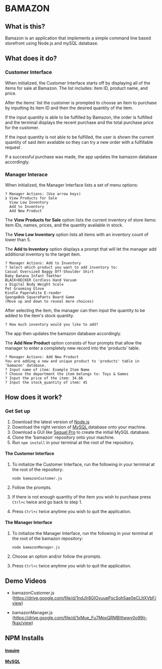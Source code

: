 # BAMAZON
## What is this?

Bamazon is an application that implements a simple command line based storefront using Node.js and mySQL  database.
## What does it do?
### Customer Interface

When initialized, the Customer Interface starts off by displaying all of the items for sale at Bamazon. The list includes: item ID, product name, and price.

After the items' list the customer is prompted to choose an item to purchase by inputting its item ID and then the desired quantity of the item. 

If the input quantity is able to be fulfilled by Bamazon, the order is fulfilled and the terminal displays the recent purchase and the total purchase price for the customer. 

If the input quantity is not able to be fulfilled, the user is shown the current quantity of said item available so they can try a new order with a fulfillable request .

If a successful purchase was made, the app updates the bamazon database accordingly. 

### Manager Interace
When initialized, the Manager Interface lists a set of menu options:

	? Manager Actions: (Use arrow keys)
	❯ View Products for Sale 
	  View Low Inventory 
	  Add to Inventory 
	  Add New Product
	  
The **View Products for Sale** option lists the current inventory of store items: item IDs, names, prices, and the quantity available in stock. 

The **View Low Inventory** option lists all items with an inventory count of lower than 5.

The **Add to Inventory** option displays a prompt that will let the manager add additional inventory to the target item.

	? Manager Actions: Add to Inventory
	? Select which product you want to add inventory to:
	Casual Oversized Baggy Off-Shoulder Shirt
	Baby Banana Infant Teether
	BLACK+DECKER Cordless Hand Vacuum
	❯ Digital Body Weight Scale
	Pet Grooming Glove
	Kindle Paperwhite E-reader
	SpongeBob SquarePants Board Game
	(Move up and down to reveal more choices)
After selecting the item, the manager can then input the quantity to be added to the item's stock quantity.


	? How much inventory would you like to add?

 The app then updates the bamazon database accordingly. 

The **Add New Product** option consists of four prompts that allow the manager to enter a completely new record into the 'products' table. 


	? Manager Actions: Add New Product 
	You are adding a new and unique product to 'products' table in 'bamazon' database. 
	? Input name of item: Example Item Name 
	? Choose the department the item belongs to: Toys & Games 
	? Input the price of the item: 34.66
	? Input the stock_quantity of item: 45

## How does it work?
### Get Set up

 

 1. Download the latest version of [Node.js](https://nodejs.org/en/)
 2. Download the right version of [MySQL ](https://dev.mysql.com/) database onto your machine. 
 3. Download a GUI like [Sequel Pro](https://www.sequelpro.com/) to create the initial MySQL database.
 4. Clone the 'bamazon' repository onto your machine.
 5. Run `npm install` in your terminal at the root of the repository.

#### The Customer Interface

 1. To initialize the Customer Interface, run the following in your terminal at the root of the repository:


	`node bamazonCustomer.js`

 2. Follow the prompts.
 3. If there is not enough quantity of the item you wish to purchase press `Ctrl+c` twice and go back to step 1.
 4. Press `Ctrl+c` twice anytime you wish to quit the application.

#### The Manager Interface

 1. To initialize the Manager Interface, run the following in your terminal at the root of the bamazon repository:


	`node bamazonManager.js`

 2. Choose an option and/or follow the prompts.
 3. Press `Ctrl+c` twice anytime you wish to quit the application.

## Demo Videos

* bamazonCustomer.js (https://drive.google.com/file/d/1ndJIr8GIOvuuePscSoh5ae0eCLItXVbF/view)

* bamazonManager.js (https://drive.google.com/file/d/1xMue_Fu7MpxQRMBItlwwy0o99ij-fkax/view)

##  NPM Installs

#### [Inquire](https://www.npmjs.com/package/inquirer)
#### [MySQL](https://www.npmjs.com/package/mysql)
